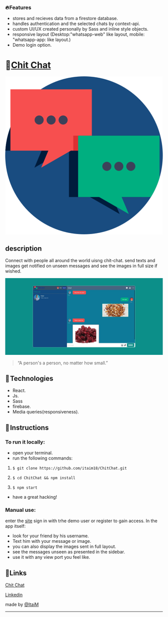 ### 🔥 Features

- stores and recieves data from a firestore database.
- handles authentication and the selected chats by context-api.
- custom UI/UX created personally by Sass and inline style objects.
- responsive layout (Desktop:"whatsapp-web" like layout, mobile: "whatsapp-app: like layout.)
- Demo login option.

# 💬[Chit Chat](https://chitnchat.netlify.app/login)

<img src="https://github.com/itaim18/ChitChat/blob/master/src/assets/logo.png" alt="logo" size="180" >

## description

Connect with people all around the world uisng chit-chat. send texts and images get notified on unseen messages and see the images in full size if wished.

![](https://github.com/itaim18/ChitChat/blob/master/chat-desktop.jpeg)

> “A person's a person, no matter how small.” 

## 🔧 Technologies

- React.
- Js.
- Sass
- firebase.
- Media queries(responsiveness).

## 📃 Instructions

### To run it locally:
- open your terminal.
- run the following commands:
1. `$ git clone https://github.com/itaim18/ChitChat.git`

2. `$ cd ChitChat && npm install`

3. `$ npm start`

- have a great hacking!

### Manual use:
enter the [site](https://chitnchat.netlify.app/login) sign in with trhe demo user or register to gain access. In the app itself: 
- look for your friend by his username.
- Text him with your message or image.
- you can also display the images sent in full layout.
- see the messages unseen as presented in the sidebar.
- use it with any view port you feel like.

## 🔗Links
[Chit Chat](https://chitnchat.netlify.app/login)

[Linkedin](https://www.linkedin.com/in/itai-mizlish/)

made by [@ItaiM](https://github.com/itaim18)

----


